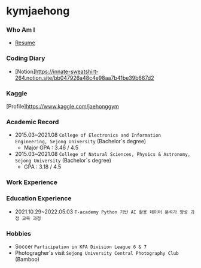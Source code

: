 # kymjaehong

### Who Am I
- [Resume](https://innate-sweatshirt-264.notion.site/bebfdb4171c64f7ab1cdb2cdf28197a7)

### Coding Diary
- [Notion]<https://innate-sweatshirt-264.notion.site/bb047926a48c4e98aa7b41be39b667d2>

### Kaggle
[Profile]<https://www.kaggle.com/jaehonggym>

### Academic Record
- 2015.03~2021.08 `College of Electronics and Information Engineering, Sejong University` (Bachelor`s degree)
    - Major GPA : 3.46 / 4.5
- 2015.03~2021.08 `College of Natural Sciences, Physics & Astronomy, Sejong University` (Bachelor`s degree)
    - GPA : 3.18 / 4.5

### Work Experience

### Education Experience
- 2021.10.29~2022.05.03 `T-academy Python 기반 AI 활용 데이터 분석가 양성 과정 교육 과정`

### Hobbies
- Soccer `Participation in KFA Division League 6 & 7`
- Photogragher's visit `Sejong University Central Photography Club` (Bamboo)  